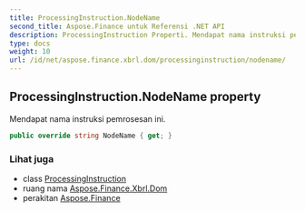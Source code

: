 ```yaml
---
title: ProcessingInstruction.NodeName
second_title: Aspose.Finance untuk Referensi .NET API
description: ProcessingInstruction Properti. Mendapat nama instruksi pemrosesan ini.
type: docs
weight: 10
url: /id/net/aspose.finance.xbrl.dom/processinginstruction/nodename/
---
```

## ProcessingInstruction.NodeName property

Mendapat nama instruksi pemrosesan ini.

```csharp
public override string NodeName { get; }
```

### Lihat juga

* class [ProcessingInstruction](../)
* ruang nama [Aspose.Finance.Xbrl.Dom](../../processinginstruction/)
* perakitan [Aspose.Finance](../../../)


